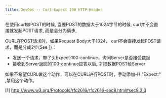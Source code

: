 ```yaml
---
title: DevOps -- Curl Expect 100 HTTP Header
---
```




在使用curl做POST的时候, 当要POST的数据大于1024字节的时候, curl并不会直接就发起POST请求, 而是会分为俩步,



CURL在POST请求时，如果Request Body大于1024， curl不会直接发起POST请求，而是分成2步(See [1](http://www.w3.org/Protocols/rfc2616/rfc2616-sec8.html#sec8.2.3))：
* 发送一个请求，带了头Expect:100-continue，询问Server是否接受数据
* 接收到Server返回的100-continue应答以后, 才把数据POST给Server



如果不希望CURL做这个动作，可以在CURL进行POST时，手动添加-H "Expect:" ,禁用这个动作。



[1] http://www.w3.org/Protocols/rfc2616/rfc2616-sec8.html#sec8.2.3
